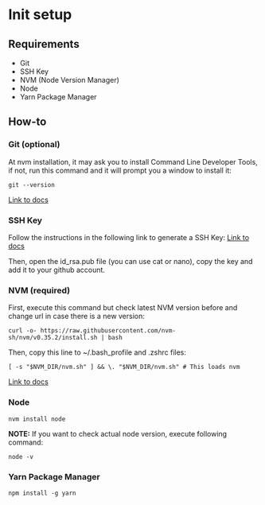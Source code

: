 # Init setup

## Requirements

- Git
- SSH Key
- NVM (Node Version Manager)
- Node
- Yarn Package Manager

## How-to

### Git (optional)

At nvm installation, it may ask you to install Command Line Developer Tools, if not, run this command and it will prompt you a window to install it:

```
git --version
```

[Link to docs](https://git-scm.com/book/en/v2/Getting-Started-Installing-Git)

### SSH Key

Follow the instructions in the following link to generate a SSH Key:
[Link to docs](https://help.github.com/en/github/authenticating-to-github/connecting-to-github-with-ssh)

Then, open the id_rsa.pub file (you can use cat or nano), copy the key and add it to your github account.

### NVM (required)

First, execute this command but check latest NVM version before and change url in case there is a new version:

```
curl -o- https://raw.githubusercontent.com/nvm-sh/nvm/v0.35.2/install.sh | bash
```

Then, copy this line to ~/.bash_profile and .zshrc files:

```
[ -s "$NVM_DIR/nvm.sh" ] && \. "$NVM_DIR/nvm.sh" # This loads nvm
```

[Link to docs](https://git-scm.com/book/en/v2/Getting-Started-Installing-Git)

### Node

```
nvm install node
```

**NOTE:** If you want to check actual node version, execute following command:

```
node -v
```

### Yarn Package Manager

```
npm install -g yarn
```
